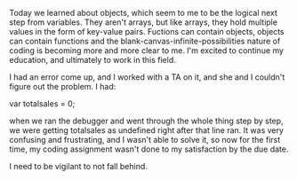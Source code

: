 Today we learned about objects, which seem to me to be the logical next step from
variables. They aren't arrays, but like arrays, they hold multiple values in the form
of key-value pairs. Fuctions can contain objects, objects can contain functions
and the blank-canvas-infinite-possibilities nature of coding is becoming more and
more clear to me. I'm excited to continue my education, and ultimately to work in this
field.

I had an error come up, and I worked with a TA on it, and she and I couldn't figure out
the problem. I had:

var totalsales = 0;

when we ran the debugger and went through the whole thing step by step, we were
getting totalsales as undefined right after that line ran. It was very confusing
and frustrating, and I wasn't able to solve it, so now for the first time,
my coding assignment wasn't done to my satisfaction by the due date.

I need to be vigilant to not fall behind.
